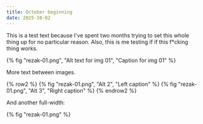 ```yaml
---
title: October beginning
date: 2025-10-02
---
```

This is a test text because I've spent two months trying to set this whole thing up for no particular reason. Also, this is me testing if if this f*cking thing works.

{% fig "rezak-01.png", "Alt text for img 01", "Caption for img 01" %}

More text between images.

{% row2 %}
  {% fig "rezak-01.png", "Alt 2", "Left caption" %}
  {% fig "rezak-01.png", "Alt 3", "Right caption" %}
{% endrow2 %}

And another full-width:

{% fig "rezak-01.png" %}
